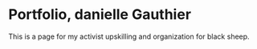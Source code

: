 # Portfolio, danielle Gauthier

This is a page for my activist upskilling and organization for black sheep.
